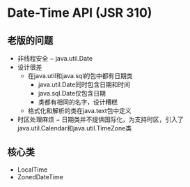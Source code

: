 # Date-Time API (JSR 310)

## 老版的问题
- 非线程安全 − java.util.Date
- 设计很差
  - 在java.util和java.sql的包中都有日期类
    - java.util.Date同时包含日期和时间
    - java.sql.Date仅包含日期
    - 类都有相同的名字，设计糟糕
  - 格式化和解析的类在java.text包中定义
- 时区处理麻烦 − 日期类并不提供国际化，为支持时区，引入了java.util.Calendar和java.util.TimeZone类

## 核心类
- LocalTime
- ZonedDateTime
